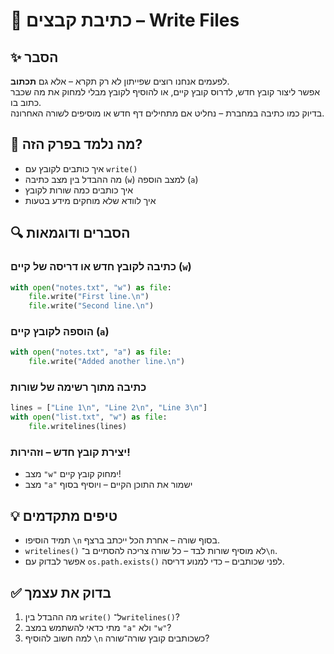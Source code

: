 # 📘 כתיבת קבצים – Write Files

## ✨ הסבר

לפעמים אנחנו רוצים שפייתון לא רק תקרא – אלא גם **תכתוב**.  
אפשר ליצור קובץ חדש, לדרוס קובץ קיים, או להוסיף לקובץ מבלי למחוק את מה שכבר כתוב בו.  
בדיוק כמו כתיבה במחברת – נחליט אם מתחילים דף חדש או מוסיפים לשורה האחרונה.

## 🧠 מה נלמד בפרק הזה?
- איך כותבים לקובץ עם `write()`
- מה ההבדל בין מצב כתיבה (`w`) למצב הוספה (`a`)
- איך כותבים כמה שורות לקובץ
- איך לוודא שלא מוחקים מידע בטעות

## 🔍 הסברים ודוגמאות

### כתיבה לקובץ חדש או דריסה של קיים (`w`)
```python
with open("notes.txt", "w") as file:
    file.write("First line.\n")
    file.write("Second line.\n")
```

### הוספה לקובץ קיים (`a`)
```python
with open("notes.txt", "a") as file:
    file.write("Added another line.\n")
```

### כתיבה מתוך רשימה של שורות
```python
lines = ["Line 1\n", "Line 2\n", "Line 3\n"]
with open("list.txt", "w") as file:
    file.writelines(lines)
```

### יצירת קובץ חדש – וזהירות!
- מצב `"w"` ימחוק קובץ קיים!
- מצב `"a"` ישמור את התוכן הקיים – ויוסיף בסוף

## 💡 טיפים מתקדמים

* תמיד הוסיפו `\n` בסוף שורה – אחרת הכל ייכתב ברצף.
* `writelines()` לא מוסיף שורות לבד – כל שורה צריכה להסתיים ב־`\n`.
* אפשר לבדוק עם `os.path.exists()` לפני שכותבים – כדי למנוע דריסה.

## ✅ בדוק את עצמך

1. מה ההבדל בין `write()` ל־`writelines()`?
2. מתי כדאי להשתמש במצב `"a"` ולא `"w"`?
3. למה חשוב להוסיף `\n` כשכותבים קובץ שורה־שורה?
